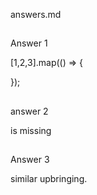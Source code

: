 answers.md

##

Answer 1

[1,2,3].map(() => {

});
  

##

answer 2

</h1> is missing

##

Answer 3

similar upbringing. 